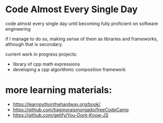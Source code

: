 # Code Almost Every Single Day

code almost every single day until becoming fully proficient on software engineering

if I manage to do so, making sense of them as libraries and frameworks, although that is secondary.

current work in progress projects:

- library of cpp math expressions
- developing a cpp algorithmic composition framework

# more learning materials:

- https://learnpythonthehardway.org/book/
- https://github.com/tiagmoraismorgado/freeCodeCamp
- https://github.com/getify/You-Dont-Know-JS
